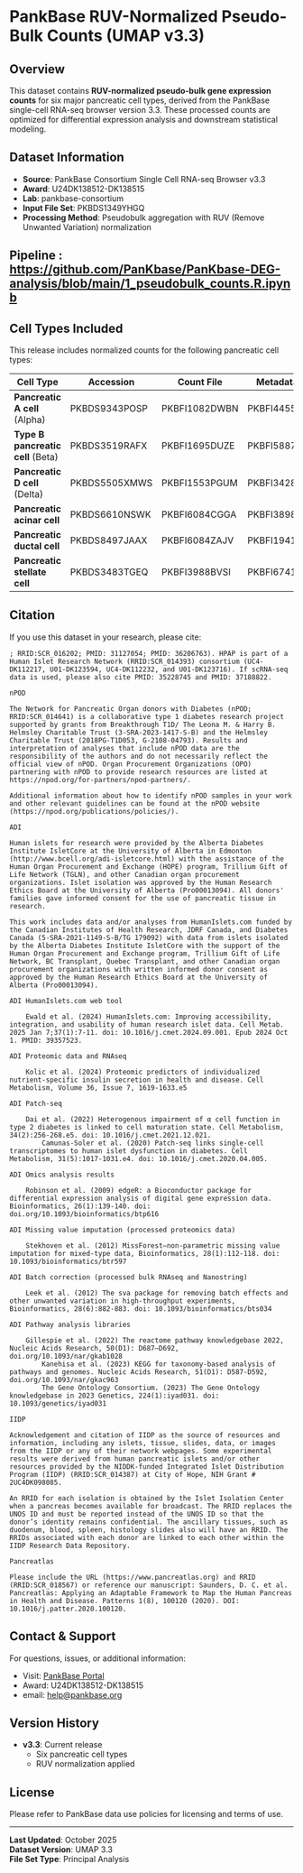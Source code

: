 # PankBase RUV-Normalized Pseudo-Bulk Counts (UMAP v3.3)

## Overview

This dataset contains **RUV-normalized pseudo-bulk gene expression counts** for six major pancreatic cell types, derived from the PankBase single-cell RNA-seq browser version 3.3. These processed counts are optimized for differential expression analysis and downstream statistical modeling.

## Dataset Information

- **Source**: PankBase Consortium Single Cell RNA-seq Browser v3.3
- **Award**: U24DK138512-DK138515
- **Lab**: pankbase-consortium
- **Input File Set**: PKBDS1349YHGQ
- **Processing Method**: Pseudobulk aggregation with RUV (Remove Unwanted Variation) normalization

## Pipeline : https://github.com/PanKbase/PanKbase-DEG-analysis/blob/main/1_pseudobulk_counts.R.ipynb
## Cell Types Included

This release includes normalized counts for the following pancreatic cell types:

| Cell Type | Accession | Count File | Metadata File |
|-----------|-----------|------------|---------------|
| **Pancreatic A cell** (Alpha) | PKBDS9343POSP | PKBFI1082DWBN | PKBFI4455LTGH |
| **Type B pancreatic cell** (Beta) | PKBDS3519RAFX | PKBFI1695DUZE | PKBFI5887OGWB |
| **Pancreatic D cell** (Delta) | PKBDS5505XMWS | PKBFI1553PGUM | PKBFI3428ENDH |
| **Pancreatic acinar cell** | PKBDS6610NSWK | PKBFI6084CGGA | PKBFI3898AAJA |
| **Pancreatic ductal cell** | PKBDS8497JAAX | PKBFI6084ZAJV | PKBFI1941JRTI |
| **Pancreatic stellate cell** | PKBDS3483TGEQ | PKBFI3988BVSI | PKBFI6741PPHZ |


## Citation

If you use this dataset in your research, please cite:

```
; RRID:SCR_016202; PMID: 31127054; PMID: 36206763). HPAP is part of a Human Islet Research Network (RRID:SCR_014393) consortium (UC4-DK112217, U01-DK123594, UC4-DK112232, and U01-DK123716). If scRNA-seq data is used, please also cite PMID: 35228745 and PMID: 37188822.

nPOD

The Network for Pancreatic Organ donors with Diabetes (nPOD; RRID:SCR_014641) is a collaborative type 1 diabetes research project supported by grants from Breakthrough T1D/ The Leona M. & Harry B. Helmsley Charitable Trust (3-SRA-2023-1417-S-B) and the Helmsley Charitable Trust (2018PG-T1D053, G-2108-04793). Results and interpretation of analyses that include nPOD data are the responsibility of the authors and do not necessarily reflect the official view of nPOD. Organ Procurement Organizations (OPO) partnering with nPOD to provide research resources are listed at https://npod.org/for-partners/npod-partners/.

Additional information about how to identify nPOD samples in your work and other relevant guidelines can be found at the nPOD website (https://npod.org/publications/policies/).

ADI

Human islets for research were provided by the Alberta Diabetes Institute IsletCore at the University of Alberta in Edmonton (http://www.bcell.org/adi-isletcore.html) with the assistance of the Human Organ Procurement and Exchange (HOPE) program, Trillium Gift of Life Network (TGLN), and other Canadian organ procurement organizations. Islet isolation was approved by the Human Research Ethics Board at the University of Alberta (Pro00013094). All donors' families gave informed consent for the use of pancreatic tissue in research.

This work includes data and/or analyses from HumanIslets.com funded by the Canadian Institutes of Health Research, JDRF Canada, and Diabetes Canada (5-SRA-2021-1149-S-B/TG 179092) with data from islets isolated by the Alberta Diabetes Institute IsletCore with the support of the Human Organ Procurement and Exchange program, Trillium Gift of Life Network, BC Transplant, Quebec Transplant, and other Canadian organ procurement organizations with written informed donor consent as approved by the Human Research Ethics Board at the University of Alberta (Pro00013094).

ADI HumanIslets.com web tool

    Ewald et al. (2024) HumanIslets.com: Improving accessibility, integration, and usability of human research islet data. Cell Metab. 2025 Jan 7;37(1):7-11. doi: 10.1016/j.cmet.2024.09.001. Epub 2024 Oct 1. PMID: 39357523.

ADI Proteomic data and RNAseq

    Kolic et al. (2024) Proteomic predictors of individualized nutrient-specific insulin secretion in health and disease. Cell Metabolism, Volume 36, Issue 7, 1619-1633.e5

ADI Patch-seq

    Dai et al. (2022) Heterogenous impairment of α cell function in type 2 diabetes is linked to cell maturation state. Cell Metabolism, 34(2):256-268.e5. doi: 10.1016/j.cmet.2021.12.021.
        Camunas-Soler et al. (2020) Patch-seq links single-cell transcriptomes to human islet dysfunction in diabetes. Cell Metabolism, 31(5):1017-1031.e4. doi: 10.1016/j.cmet.2020.04.005.

ADI Omics analysis results

    Robinson et al. (2009) edgeR: a Bioconductor package for differential expression analysis of digital gene expression data. Bioinformatics, 26(1):139-140. doi: doi.org/10.1093/bioinformatics/btp616

ADI Missing value imputation (processed proteomics data)

    Stekhoven et al. (2012) MissForest—non-parametric missing value imputation for mixed-type data, Bioinformatics, 28(1):112-118. doi: 10.1093/bioinformatics/btr597

ADI Batch correction (processed bulk RNAseq and Nanostring)

    Leek et al. (2012) The sva package for removing batch effects and other unwanted variation in high-throughput experiments, Bioinformatics, 28(6):882-883. doi: 10.1093/bioinformatics/bts034

ADI Pathway analysis libraries

    Gillespie et al. (2022) The reactome pathway knowledgebase 2022, Nucleic Acids Research, 50(D1): D687–D692, doi.org/10.1093/nar/gkab1028
        Kanehisa et al. (2023) KEGG for taxonomy-based analysis of pathways and genomes. Nucleic Acids Research, 51(D1): D587-D592, doi.org/10.1093/nar/gkac963
	    The Gene Ontology Consortium. (2023) The Gene Ontology knowledgebase in 2023 Genetics, 224(1):iyad031. doi: 10.1093/genetics/iyad031

IIDP

Acknowledgement and citation of IIDP as the source of resources and information, including any islets, tissue, slides, data, or images from the IIDP or any of their network webpages. Some experimental results were derived from human pancreatic islets and/or other resources provided by the NIDDK-funded Integrated Islet Distribution Program (IIDP) (RRID:SCR_014387) at City of Hope, NIH Grant # 2UC4DK098085.

An RRID for each isolation is obtained by the Islet Isolation Center when a pancreas becomes available for broadcast. The RRID replaces the UNOS ID and must be reported instead of the UNOS ID so that the donor’s identity remains confidential. The ancillary tissues, such as duodenum, blood, spleen, histology slides also will have an RRID. The RRIDs associated with each donor are linked to each other within the IIDP Research Data Repository.

Pancreatlas

Please include the URL (https://www.pancreatlas.org) and RRID (RRID:SCR_018567) or reference our manuscript: Saunders, D. C. et al. Pancreatlas: Applying an Adaptable Framework to Map the Human Pancreas in Health and Disease. Patterns 1(8), 100120 (2020). DOI: 10.1016/j.patter.2020.100120.
```

## Contact & Support

For questions, issues, or additional information:
- Visit: [PankBase Portal](https://pankbase.org)
- Award: U24DK138512-DK138515
- email: help@pankbase.org

## Version History

- **v3.3**: Current release
  - Six pancreatic cell types
  - RUV normalization applied

## License

Please refer to PankBase data use policies for licensing and terms of use.

---

**Last Updated**: October 2025  
**Dataset Version**: UMAP 3.3  
**File Set Type**: Principal Analysis
